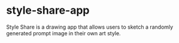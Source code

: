 # style-share-app
Style Share is a drawing app that allows users to sketch a randomly generated prompt image in their own art style.
